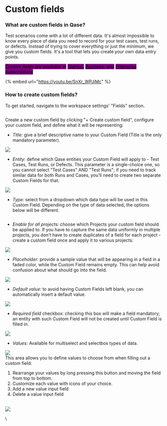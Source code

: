 # Custom fields

### What are custom fields in Qase?

Test scenarios come with a lot of different data. It's almost impossible to know every piece of data you need to record for your test cases, test runs, or defects. Instead of trying to cover everything or just the minimum, we give you custom fields. It's a tool that lets you create your own data entry points.

_<mark style="background-color:purple;">Custom fields are available in</mark>_ [_<mark style="background-color:purple;">Startup</mark>_](https://help.qase.io/en/articles/5563728-startup-plan)_<mark style="background-color:purple;">,</mark>_ [_<mark style="background-color:purple;">Business</mark>_](https://help.qase.io/en/articles/5563727-business-plan)_<mark style="background-color:purple;">, and</mark>_ [_<mark style="background-color:purple;">Enterprise</mark>_](https://help.qase.io/en/articles/6640055-enterprise-plan) _<mark style="background-color:purple;">subscriptions</mark>_

{% embed url="https://youtu.be/SnXr_WPJiMc" %}

### How to create custom fields?

To get started, navigate to the workspace settings' "Fields" section.

<figure><img src="https://qase.intercom-attachments-7.com/i/o/597122367/191a4014043ec3de84be3310/9dkRGRx5uAm_u_fdOe5xBUnV5PZw6gaae8zvueizzh6kMbGGMxEoUYyphjUMfmZDOjqOAunvkbdb74heGqJZq7HyBhx-1WnTGtQR9u2j7ejgTYjdodVlRadQl8IkSzBN6n1e8vTdjZAcz6XdNf4nZz6Nfppj65UV_wf8TUq2At1_MMyto2na-aa0xQ" alt=""><figcaption></figcaption></figure>

Create a new custom field by clicking "+ Create custom field", configure your custom field, and define what it will be representing:

* _Title:_ give a brief descriptive name to your Custom Field (Title is the only mandatory parameter).

[![](https://qase.intercom-attachments-7.com/i/o/597122368/6b2b081bb74b2ea946ed8441/IOAd6j0zBKZO6Zkz8T5A2-iFdxacMVO3Nj12JL4Ozvx\_0Ks3H4aghfqf7v4MFAwirKIhHwu2Z3g-Hw3Fnb0aD01LVSrpgBosRRKCR3fn5wxwzRGffz7tyk6ZUWoBScqGzsji8vqzCY2nKepwJXFk5o1RpcDT35-cvLYKpL45FFfAURxG9iMXr8pceg)](https://qase.intercom-attachments-7.com/i/o/597122368/6b2b081bb74b2ea946ed8441/IOAd6j0zBKZO6Zkz8T5A2-iFdxacMVO3Nj12JL4Ozvx\_0Ks3H4aghfqf7v4MFAwirKIhHwu2Z3g-Hw3Fnb0aD01LVSrpgBosRRKCR3fn5wxwzRGffz7tyk6ZUWoBScqGzsji8vqzCY2nKepwJXFk5o1RpcDT35-cvLYKpL45FFfAURxG9iMXr8pceg)

* _Entity:_ define which Qase entities your Custom Field will apply to - Test Cases, Test Runs, or Defects. This parameter is a single-choice one, so you cannot select "Test Cases" AND "Test Runs"; if you need to track similar data for both Runs and Cases, you'll need to create two separate Custom Fields for that.

[![](https://qase.intercom-attachments-7.com/i/o/597122370/87a14b739d5e0c5c9abee4ec/nHk3s1kwtlph8ulrxWerSRlMuM8i3Ic8a1u1ve63P1lQt5XI6BYa9SiUmEiEktK6L83m7PkQ1cBknLa7zcxTdmW5BeuMSlJ\_I6Wo77dEaz-ePz5JdkSMDn2torB6O2aDU1g6tlmaL\_k7t7pY6kbZi48i0FH1h-kCkRvPYh8fnMf0g0RjeH1M-sQY)](https://qase.intercom-attachments-7.com/i/o/597122370/87a14b739d5e0c5c9abee4ec/nHk3s1kwtlph8ulrxWerSRlMuM8i3Ic8a1u1ve63P1lQt5XI6BYa9SiUmEiEktK6L83m7PkQ1cBknLa7zcxTdmW5BeuMSlJ\_I6Wo77dEaz-ePz5JdkSMDn2torB6O2aDU1g6tlmaL\_k7t7pY6kbZi48i0FH1h-kCkRvPYh8fnMf0g0RjeH1M-sQY)

* _Type:_ select from a dropdown which data type will be used in this Custom Field. Depending on the type of data selected, the options below will be different.

<figure><img src="https://qase.intercom-attachments-7.com/i/o/597122372/3e9135b28f07a4e6a3c039bb/mmxDw7R4VosOoxz9p6xEXi_G4fv-cHmKGSteiJDzckBbCrQc5EP9d0mkSGTyWmomzx9CA6_0B6PRue5NoaNyyPJM4NIcC_Uj5emli6MJziLKotxEPwKjEKFYcCBJ-ddL4-OfCrT5IMEqyXIvUargU8DCoPPt8KWgmRx5uasTNf63r7xVegvkz7bq" alt=""><figcaption></figcaption></figure>

* _Enable for all projects:_ choose which Projects your custom field should be applied to. If you have to capture the same data uniformly in multiple projects, you don't have to create duplicates of a field for each project - create a custom field once and apply it to various projects:

[![](https://qase.intercom-attachments-7.com/i/o/597122376/48f39527ad1a830f51bce63d/cBRX6ILIbVlHbQVRTLJgtS8LPWstXf2Aw2fDe5bdyV9njAeEtAWBXTofFxrMkWVUOhBQk4Rb46lKxBe--E-\_QGO37ki9Y9rwb-mvu2hncitkemCTBt-8vOXkeo6Q9yil-9L8B-sHy7\_e3zDjy-Nl0J2vl\_xahMFn6DgU9IpdI2GpajOZa2ghbsm8)](https://qase.intercom-attachments-7.com/i/o/597122376/48f39527ad1a830f51bce63d/cBRX6ILIbVlHbQVRTLJgtS8LPWstXf2Aw2fDe5bdyV9njAeEtAWBXTofFxrMkWVUOhBQk4Rb46lKxBe--E-\_QGO37ki9Y9rwb-mvu2hncitkemCTBt-8vOXkeo6Q9yil-9L8B-sHy7\_e3zDjy-Nl0J2vl\_xahMFn6DgU9IpdI2GpajOZa2ghbsm8)

* _Placeholder:_ provide a sample value that will be appearing in a field in a faded color, while the Custom Field remains empty. This can help avoid confusion about what should go into the field.

[![](https://qase.intercom-attachments-7.com/i/o/597122379/156d355ce5a6ad7eb60d8af7/is-M4QsicDvA1VOyS0OY9VyPrMXwKoR3pvtWciTRyMO0ZKvCn4WFPczaYklL6PBf8x0TWddq6JH02XhnJiNUrsAbNOYvGC8ZoJmv554cC8WmubNy6LlvrqSW4HTy3pbI\_0dxrIWimxePsbaOBzqPSzWbZs3xLjScXV6NWUxxMqTPCjYUoJd2iZTkAw)](https://qase.intercom-attachments-7.com/i/o/597122379/156d355ce5a6ad7eb60d8af7/is-M4QsicDvA1VOyS0OY9VyPrMXwKoR3pvtWciTRyMO0ZKvCn4WFPczaYklL6PBf8x0TWddq6JH02XhnJiNUrsAbNOYvGC8ZoJmv554cC8WmubNy6LlvrqSW4HTy3pbI\_0dxrIWimxePsbaOBzqPSzWbZs3xLjScXV6NWUxxMqTPCjYUoJd2iZTkAw)

* _Default value:_ to avoid having Custom Fields left blank, you can automatically insert a default value.

[![](https://qase.intercom-attachments-7.com/i/o/597122384/ffec2876a1267b3644a0c77e/zDhcpR0gW0-dN-rfdAUWVRfXQ4iN5guGdaTBC3t5WsTT5g7FVxpt\_3Fi8RatmlRekswCjpr-KAT7QprR9XkTgCkrp3j1JtQkwr5r69cgzOzogqfxuPIOaDdVIhfgRRTSbjIxm\_s1xVYHoWyRaxOV3Umj5\_tcCUdETa-SVmdW0EVOtOg82UmwTDZMDg)](https://qase.intercom-attachments-7.com/i/o/597122384/ffec2876a1267b3644a0c77e/zDhcpR0gW0-dN-rfdAUWVRfXQ4iN5guGdaTBC3t5WsTT5g7FVxpt\_3Fi8RatmlRekswCjpr-KAT7QprR9XkTgCkrp3j1JtQkwr5r69cgzOzogqfxuPIOaDdVIhfgRRTSbjIxm\_s1xVYHoWyRaxOV3Umj5\_tcCUdETa-SVmdW0EVOtOg82UmwTDZMDg)

* _Required field_ checkbox: checking this box will make a field mandatory; an entity with such Custom Field will not be created until Custom Field is filled in.

[![](https://qase.intercom-attachments-7.com/i/o/597122388/83dc4c1c82ebe0d4036c1270/tvGcgVJjwNmSXB0HSzP7dcrRnwF94hNfB3Gz3-T9bZYdL71USdv\_g3fIkU9kLigzXDvHdkuMaz111EiZR-BQhnHXX1Er6UgI8-rlb-Hzk2hG4j92f0N4UpVTIxYvJ\_gz6uZBMe3JmLS9xGO9VKMq9NhjZiBnr1rv0yJVTSKF-sIzSKld2XAZB1bwLw)](https://qase.intercom-attachments-7.com/i/o/597122388/83dc4c1c82ebe0d4036c1270/tvGcgVJjwNmSXB0HSzP7dcrRnwF94hNfB3Gz3-T9bZYdL71USdv\_g3fIkU9kLigzXDvHdkuMaz111EiZR-BQhnHXX1Er6UgI8-rlb-Hzk2hG4j92f0N4UpVTIxYvJ\_gz6uZBMe3JmLS9xGO9VKMq9NhjZiBnr1rv0yJVTSKF-sIzSKld2XAZB1bwLw)

* _Values:_ Available for multiselect and selectbox types of data.

[![](https://qase.intercom-attachments-7.com/i/o/597122391/ad37ac981d120ce29cccb4d6/tg9gVhonEHzK19lGRhmTMYWx4f-TAavDteVRx9Lfyqbp16Af0bMhwsys-Ej1dwTDCssuR\_3LGkKlDQ86M0LkFe\_2x\_uztpnmuo1sPMEsAQrsjUE5XeUDv4DRvBjvP5zsgpLNTC7N0QJAUD3bOdAhQn0E9f-9cq8jfo3E53JuEC-S7LBnrHpaCtpARQ)](https://qase.intercom-attachments-7.com/i/o/597122391/ad37ac981d120ce29cccb4d6/tg9gVhonEHzK19lGRhmTMYWx4f-TAavDteVRx9Lfyqbp16Af0bMhwsys-Ej1dwTDCssuR\_3LGkKlDQ86M0LkFe\_2x\_uztpnmuo1sPMEsAQrsjUE5XeUDv4DRvBjvP5zsgpLNTC7N0QJAUD3bOdAhQn0E9f-9cq8jfo3E53JuEC-S7LBnrHpaCtpARQ)\
This area allows you to define values to choose from when filling out a custom field:

1. Rearrange your values by long pressing this button and moving the field from top to bottom.
2. Customize each value with icons of your choice.
3. Add a new value input field
4. Delete a value input field

\
[![](https://qase.intercom-attachments-7.com/i/o/597122395/138dc94279c12d870a0c2de0/gMlFY3G54PG5g1bMK5P\_v\_BEyfEsVYdNVQLUOxOay616JVi8D7Lc0kys1dDV\_3V19dNJi5APQL4zgVeSN8L8rvV20GTRuAS6xOaXjhPR-3caeFvgCdDQZs9SWkSyt5uSkkBg3jE3XpRhsFpSDxlIXUwAr76Ps3be0MHQoPRXVf8ymTxq0xbzbeyiPA)](https://qase.intercom-attachments-7.com/i/o/597122395/138dc94279c12d870a0c2de0/gMlFY3G54PG5g1bMK5P\_v\_BEyfEsVYdNVQLUOxOay616JVi8D7Lc0kys1dDV\_3V19dNJi5APQL4zgVeSN8L8rvV20GTRuAS6xOaXjhPR-3caeFvgCdDQZs9SWkSyt5uSkkBg3jE3XpRhsFpSDxlIXUwAr76Ps3be0MHQoPRXVf8ymTxq0xbzbeyiPA)

\
